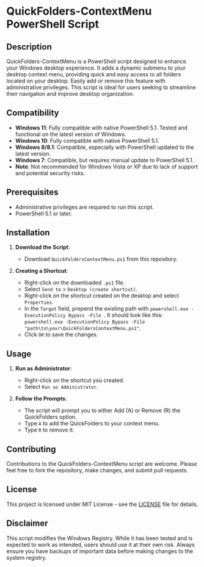 # QuickFolders-ContextMenu PowerShell Script

## Description
QuickFolders-ContextMenu is a PowerShell script designed to enhance your Windows desktop experience. It adds a dynamic submenu to your desktop context menu, providing quick and easy access to all folders located on your desktop. Easily add or remove this feature with administrative privileges. This script is ideal for users seeking to streamline their navigation and improve desktop organization.

## Compatibility
- **Windows 11**: Fully compatible with native PowerShell 5.1. Tested and functional on the latest version of Windows.
- **Windows 10**: Fully compatible with native PowerShell 5.1.
- **Windows 8/8.1**: Compatible, especially with PowerShell updated to the latest version.
- **Windows 7**: Compatible, but requires manual update to PowerShell 5.1.
- **Note**: Not recommended for Windows Vista or XP due to lack of support and potential security risks.

## Prerequisites
- Administrative privileges are required to run this script.
- PowerShell 5.1 or later.

## Installation
1. **Download the Script**:
   - Download `QuickFoldersContextMenu.ps1` from this repository.

2. **Creating a Shortcut**:
   - Right-click on the downloaded `.ps1` file.
   - Select `Send to` > `Desktop (create shortcut)`.
   - Right-click on the shortcut created on the desktop and select `Properties`.
   - In the `Target` field, prepend the existing path with `powershell.exe -ExecutionPolicy Bypass -File `. It should look like this: `powershell.exe -ExecutionPolicy Bypass -File "path\to\your\QuickFoldersContextMenu.ps1"`.
   - Click `OK` to save the changes.

## Usage
1. **Run as Administrator**:
   - Right-click on the shortcut you created.
   - Select `Run as Administrator`.

2. **Follow the Prompts**:
   - The script will prompt you to either Add (A) or Remove (R) the QuickFolders option.
   - Type `A` to add the QuickFolders to your context menu.
   - Type `R` to remove it.

## Contributing
Contributions to the QuickFolders-ContextMenu script are welcome. Please feel free to fork the repository, make changes, and submit pull requests.

## License
This project is licensed under MIT License - see the [LICENSE](LICENSE) file for details.

## Disclaimer
This script modifies the Windows Registry. While it has been tested and is expected to work as intended, users should use it at their own risk. Always ensure you have backups of important data before making changes to the system registry.

